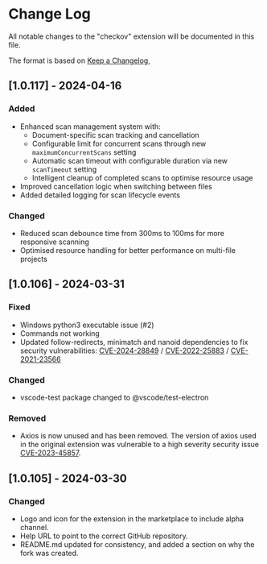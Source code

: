 # Change Log

All notable changes to the "checkov" extension will be documented in this file.

The format is based on [Keep a Changelog](https://keepachangelog.com/en/1.1.0/),

## [1.0.117] - 2024-04-16

### Added
- Enhanced scan management system with:
  - Document-specific scan tracking and cancellation
  - Configurable limit for concurrent scans through new `maximumConcurrentScans` setting
  - Automatic scan timeout with configurable duration via new `scanTimeout` setting
  - Intelligent cleanup of completed scans to optimise resource usage
- Improved cancellation logic when switching between files
- Added detailed logging for scan lifecycle events

### Changed
- Reduced scan debounce time from 300ms to 100ms for more responsive scanning
- Optimised resource handling for better performance on multi-file projects

## [1.0.106] - 2024-03-31

### Fixed
- Windows python3 executable issue (#2)
- Commands not working
- Updated follow-redirects, minimatch and nanoid dependencies to fix security vulnerabilities: [CVE-2024-28849](https://github.com/advisories/GHSA-cxjh-pqwp-8mfp) / [CVE-2022-25883](https://github.com/advisories/GHSA-c2qf-rxjj-qqgw) / [CVE-2021-23566](https://github.com/advisories/GHSA-qrpm-p2h7-hrv2)

### Changed
- vscode-test package changed to @vscode/test-electron

### Removed
- Axios is now unused and has been removed. The version of axios used in the original extension was vulnerable to a high severity security issue [CVE-2023-45857](https://github.com/advisories/GHSA-wf5p-g6vw-rhxx).

## [1.0.105] - 2024-03-30

### Changed

- Logo and icon for the extension in the marketplace to include alpha channel.
- Help URL to point to the correct GitHub repository.
- README.md updated for consistency, and added a section on why the fork was created.

